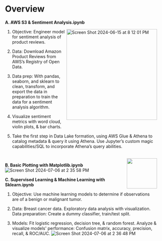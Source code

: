 # Overview

**A. AWS S3 & Sentiment Analysis.ipynb** 

<img align="right" src="https://github.com/catherman/Data-Science-Miscellaneous/assets/43255276/818bbb6c-8907-4a46-aa48-a37db70d494f"
alt="Screen Shot 2024-06-15 at 8 12 01 PM" width="300px"/>

  1. Objective:  Engineer model for sentiment analysis of product reviews.
     
  1. Data:  Download Amazon Product Reviews from AWS’s Registry of Open Data.
     
  2. Data prep:  With pandas, seaborn, and sklearn to clean, transform, and export the data in preparation to train the data for a sentiment analysis algorithm.
      
  3. Visualize sentiment metrics with word cloud, violin plots, & bar charts.
     
  4. Take the first step in Data Lake formation, using AWS Glue & Athena to catalog metadata & query it using Athena. Use Jupyter’s custom magic capabilities/SQL to incorporate Athena’s query abilities.

<br clear="right"/>


<img src="/path/to/image.png" align="right" width="100px"/>

**B. Basic Plotting with Matplotlib.ipynb**
![Screen Shot 2024-07-06 at 2 35 58 PM](https://github.com/catherman/Data-Science-Miscellaneous/assets/43255276/dc5275c0-5149-4fc7-9a56-1c9533a76958)


**C. Supervised Learning & Machine Learning with Sklearn.ipynb**

1. Objective:  Use machine learning models to determine if observations are of a benign or malignant tumor.
  
2. Data: Breast cancer data.  Exploratory data analysis with visualization.  Data preparation:  Create a dummy classifier, train/test split. 

3. Models: Fit logistic regression, decision tree, & random forest. Analyze & visualize models' performance:  Confusion matrix, accuracy, precision, recall, & ROC/AUC. 
   ![Screen Shot 2024-07-06 at 2 36 48 PM](https://github.com/catherman/Data-Science-Miscellaneous/assets/43255276/33c43a4b-51d1-4f37-aaa1-cd9e30888184)


